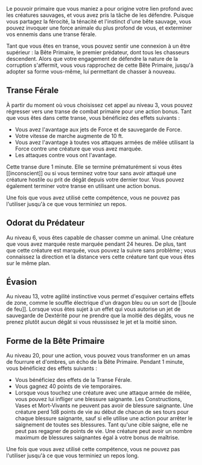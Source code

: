 Le pouvoir primaire que vous maniez a pour origine votre lien profond avec les créatures sauvages, et vous avez pris la tâche de les défendre. Puisque vous partagez la férocité, la ténacité et l'instinct d'une bête sauvage, vous pouvez invoquer une force animale du plus profond de vous, et exterminer vos ennemis dans une transe férale.

Tant que vous êtes en transe, vous pouvez sentir une connexion à un être supérieur : la Bête Primaire, le premier prédateur, dont tous les chasseurs descendent. Alors que votre engagement de défendre la nature de la corruption s'affermit, vous vous rapprochez de cette Bête Primaire, jusqu'à adopter sa forme vous-même, lui permettant de chasser à nouveau.

## Transe Férale

À partir du moment où vous choisissez cet appel au niveau 3, vous pouvez régresser vers une transe de combat primaire pour une action bonus. Tant que vous êtes dans cette transe, vous bénéficiez des effets suivants : 

 - Vous avez l'avantage aux jets de Force et de sauvegarde de Force.
 - Votre vitesse de marche augmente de 10 ft.
 - Vous avez l'avantage à toutes vos attaques armées de mêlée utilisant la Force contre une créature que vous avez marquée.
 - Les attaques contre vous ont l'avantage.

Cette transe dure 1 minute. Elle se termine prématurément si vous êtes [[inconscient]] ou si vous terminez votre tour sans avoir attaqué une créature hostile ou prit de dégât depuis votre dernier tour. Vous pouvez également terminer votre transe en utilisant une action bonus.

Une fois que vous avez utilisé cette compétence, vous ne pouvez pas l'utiliser jusqu'à ce que vous terminiez un repos.

## Odorat du Prédateur

Au niveau 6, vous êtes capable de chasser comme un animal. Une créature que vous avez marquée reste marquée pendant 24 heures. De plus, tant que cette créature est marquée, vous pouvez la suivre sans problème ; vous connaissez la direction et la distance vers cette créature tant que vous êtes sur le même plan.

## Évasion

Au niveau 13, votre agilité instinctive vous permet d'esquiver certains effets de zone, comme le souffle électrique d'un dragon bleu ou un sort de [[boule de feu]]. Lorsque vous êtes sujet à un effet qui vous autorise un jet de sauvegarde de Dextérité pour ne prendre que la moitié des dégâts, vous ne prenez plutôt aucun dégât si vous réussissez le jet et la moitié sinon.

## Forme de la Bête Primaire

Au niveau 20, pour une action, vous pouvez vous transformer en un amas de fourrure et d'ombres, un écho de la Bête Primaire. Pendant 1 minute, vous bénéficiez des effets suivants : 

 - Vous bénéficiez des effets de la Transe Férale.
 - Vous gagnez 40 points de vie temporaires.
 - Lorsque vous touchez une créature avec une attaque armée de mêlée, vous pouvez lui infliger une blessure saignante. Les Constructions, Vases et Mort-Vivants ne peuvent pas avoir de blessure saignante. Une créature perd 1d8 points de vie au début de chacun de ses tours pour chaque blessure saignante, sauf si elle utilise une action pour arrêter le saignement de toutes ses blessures. Tant qu'une cible saigne, elle ne peut pas regagner de points de vie. Une créature peut avoir un nombre maximum de blessures saignantes égal à votre bonus de maîtrise.

Une fois que vous avez utilisé cette compétence, vous ne pouvez pas l'utiliser jusqu'à ce que vous terminiez un repos long.
